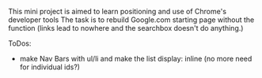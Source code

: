This mini project is aimed to learn positioning and use of Chrome's developer tools
The task is to rebuild Google.com starting page without the function (links lead to nowhere and the searchbox doesn't do anything.)

ToDos:
- make Nav Bars with ul/li and make the list display: inline (no more need for individual ids?)
